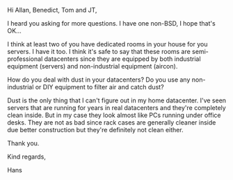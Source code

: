Hi Allan, Benedict, Tom and JT,

I heard you asking for more questions. I have one non-BSD, I hope that's OK...

I think at least two of you have dedicated rooms in your house for you servers. I have it too. I think it's safe to say that these rooms are semi-professional datacenters since they are equipped by both industrial equipment (servers) and non-industrial equipment (aircon).

How do you deal with dust in your datacenters? Do you use any non-industrial or DIY equipment to filter air and catch dust?

Dust is the only thing that I can't figure out in my home datacenter. I've seen servers that are running for years in real datacenters and they're completely clean inside. But in my case they look almost like PCs running under office desks. They are not as bad since rack cases are generally cleaner inside due better construction but they're definitely not clean either.

Thank you.

Kind regards,

Hans
